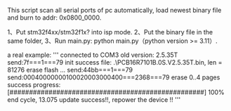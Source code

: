 This script scan all serial ports of pc automatically, load newest binary file and burn to addr: 0x0800_0000.

1、Put stm32f4xx/stm32f1x? into isp mode.
2、Put the binary file in the same folder,
3、Run main.py: python main.py（python version >= 3.11）.

a real example:
'''
connected to COM3
old version: 2.5.35T
send:7f===1===79
init success
file: .\PCB16R7101B.0S.V2.5.35T.bin, len = 81276
erase flash ...
send:44bb===1===79
send:00040000000100020003000400===2368===79
erase 0..4 pages success
progress: [##################################################] 100%
end cycle, 13.075
update success!!, repower the device !!
'''
